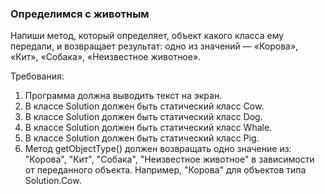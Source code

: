 
### Определимся с животным

Напиши метод, который определяет, объект какого класса ему передали, и возвращает результат: одно из значений &mdash; &laquo;Корова&raquo;, &laquo;Кит&raquo;, &laquo;Собака&raquo;, &laquo;Неизвестное животное&raquo;.


Требования:
1.	Программа должна выводить текст на экран.
2.	В классе Solution должен быть статический класс Cow.
3.	В классе Solution должен быть статический класс Dog.
4.	В классе Solution должен быть статический класс Whale.
5.	В классе Solution должен быть статический класс Pig.
6.	Метод getObjectType() должен возвращать одно значение из: &quot;Корова&quot;, &quot;Кит&quot;, &quot;Собака&quot;, &quot;Неизвестное животное&quot; в зависимости от переданного объекта. Например, &quot;Корова&quot; для объектов типа Solution.Cow.


